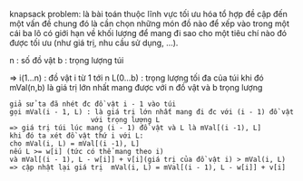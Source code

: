 knapsack problem: là bài toán thuộc lĩnh vực tối ưu hóa tổ hợp 
đề cập đến một vấn đề
chung đó là cần chọn những món đồ nào để xếp vào
trong một cái ba lô có giới hạn về khối lượng để
mang đi sao cho một tiêu chí nào đó được tối ưu
(như giá trị, nhu cầu sử dụng, …).


n : số đồ vật 
b : trọng lượng túi

=>  i(1...n) : đồ vật i từ 1 tới n 
    L(0...b) : trọng lượng tối đa của túi
    khi đó mVal(n,b) là giá trị lớn nhất mang được với n đồ vật và b trọng lượng

    giả sử ta đã nhét đc đồ vật i - 1 vào túi 
    gọi mVal(i - 1, L) : là giá trị lớn nhất mang đi đc với (i - 1) đồ vật 
                        với trọng lượng L 
    => giá trị túi lúc mang (i - 1) đồ vật và L là mVal[(i -1), L]
    khi đó ta xét đồ vật thứ i với L: 
    cho mVal(i, L) = mVal[(i -1), L]
    nếu L >= w[i] (tức có thể mang theo i) 
    và mVal[(i - 1), L - w[i]] + v[i](giá trị của đồ vật i) > mVal(i, L)
    => cập nhật lại giá trị  mVal(i, L) = mVal[(i - 1), L - w[i]] + v[i]
    